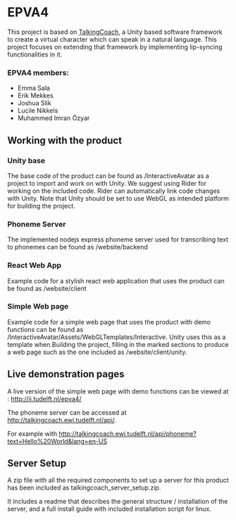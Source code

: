 # EPVA4

This project is based on [TalkingCoach](https://github.com/ruuddejong/TalkingCoach), a Unity based software framework to create a virtual character which can speak in a natural language. This project focuses on extending that framework by implementing lip-syncing functionalities in it.

### EPVA4 members:
- Emma Sala
- Erik Mekkes
- Joshua Slik
- Lucile Nikkels
- Muhammed Imran Özyar

## Working with the product
### Unity base
The base code of the product can be found as /InteractiveAvatar as a project to import and work on with Unity. We suggest using Rider for working on the included code. Rider can automatically link code changes with Unity. Note that Unity should be set to use WebGL as intended platform for building the project.
### Phoneme Server
The implemented nodejs express phoneme server used for transcribing text to phonemes can be found as /website/backend
### React Web App
Example code for a stylish react web application that uses the product can be found as /website/client
### Simple Web page
Example code for a simple web page that uses the product with demo functions can be found as /InteractiveAvatar/Assets/WebGLTemplates/Interactive. Unity uses this as a template when Building the project, filling in the marked sections to produce a web page such as the one included as /website/client/unity.

## Live demonstration pages
A live version of the simple web page with demo functions can be viewed at : http://ii.tudelft.nl/epva4/


The phoneme server can be accessed at http://talkingcoach.ewi.tudelft.nl/api/.

For example with http://talkingcoach.ewi.tudelft.nl/api/phoneme?text=Hello%20World&lang=en-US

## Server Setup
A zip file with all the required components to set up a server for this product has been included as talkingcoach_server_setup.zip.

It includes a readme that describes the general structure / installation of the server, and a full install guide with included installation script for linux.
